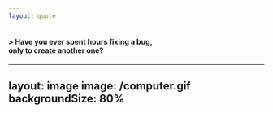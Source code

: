 ```yaml
---
layout: quote
---
```


#### > Have you ever spent hours fixing a bug, <br>only to create __another one__?

---
layout: image
image: /computer.gif
backgroundSize: 80%
---
